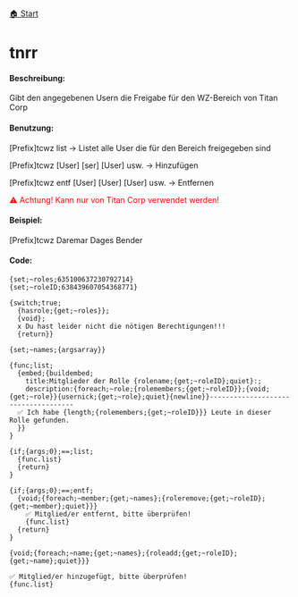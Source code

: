 [🏠 Start](https://jeanluc2305.github.io/Discord/)

# tnrr

#### Beschreibung:

Gibt den angegebenen Usern die Freigabe für den WZ-Bereich von Titan Corp

#### Benutzung:

[Prefix]tcwz list → Listet alle User die für den Bereich freigegeben sind

[Prefix]tcwz [User] [ser] [User] usw. → Hinzufügen

[Prefix]tcwz entf [User] [User] [User] usw. → Entfernen

<span style="color:red">⚠ Achtung! Kann nur von Titan Corp verwendet werden!</span>

#### Beispiel:

[Prefix]tcwz Daremar Dages Bender

#### Code:

```
{set;~roles;635100637230792714}
{set;~roleID;638439607054368771}

{switch;true;
  {hasrole;{get;~roles}};
  {void};
  x Du hast leider nicht die nötigen Berechtigungen!!!
  {return}}

{set;~names;{argsarray}}

{func;list;
  {embed;{buildembed;
    title:Mitglieder der Rolle {rolename;{get;~roleID};quiet}:;
    description:{foreach;~role;{rolemembers;{get;~roleID}};{void;{get;~role}}{usernick;{get;~role};quiet}{newline}}------------------------------------
  ✅ Ich habe {length;{rolemembers;{get;~roleID}}} Leute in dieser Rolle gefunden.
  }}
}

{if;{args;0};==;list;
  {func.list}
  {return}
}

{if;{args;0};==;entf;
  {void;{foreach;~member;{get;~names};{roleremove;{get;~roleID};{get;~member};quiet}}}
    ✅ Mitglied/er entfernt, bitte überprüfen!
    {func.list}
  {return}
}

{void;{foreach;~name;{get;~names};{roleadd;{get;~roleID};{get;~name};quiet}}}

✅ Mitglied/er hinzugefügt, bitte überprüfen!
{func.list}
```
